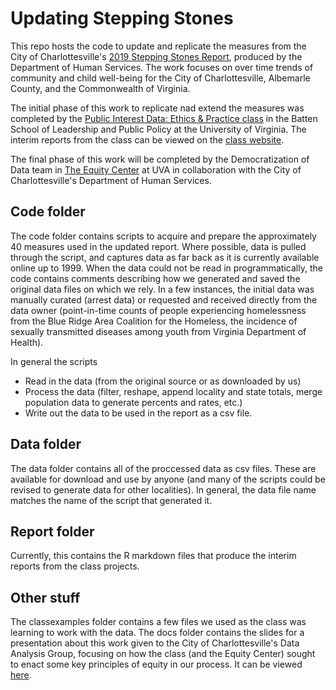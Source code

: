 # Updating Stepping Stones

This repo hosts the code to update and replicate the measures from the City of Charlottesville's [2019 Stepping Stones Report](https://www.charlottesville.gov/1623/Stepping-Stones-Report), produced by the Department of Human Services. The work focuses on over time trends of community and child well-being for the City of Charlottesville, Albemarle County, and the Commonwealth of Virginia.

The initial phase of this work to replicate nad extend the measures was completed by the [Public Interest Data: Ethics & Practice class](https://pidep23.mclaibourn.org/) in the Batten School of Leadership and Public Policy at the University of Virginia. The interim reports from the class can be viewed on the [class website](https://pidep23.mclaibourn.org/static/projects/).

The final phase of this work will be completed by the Democratization of Data team in [The Equity Center](https://virginiaequitycenter.org/) at UVA in collaboration with the City of Charlottesville's Department of Human Services.

## Code folder

The code folder contains scripts to acquire and prepare the approximately 40 measures used in the updated report. Where possible, data is pulled through the script, and captures data as far back as it is currently available online up to 1999. When the data could not be read in programmatically, the code contains comments describing how we generated and saved the original data files on which we rely. In a few instances, the initial data was manually curated (arrest data) or requested and received directly from the data owner (point-in-time counts of people experiencing homelessness from the Blue Ridge Area Coalition for the Homeless, the incidence of sexually transmitted diseases among youth from Virginia Department of Health).

In general the scripts

* Read in the data (from the original source or as downloaded by us)
* Process the data (filter, reshape, append locality and state totals, merge population data to generate percents and rates, etc.)
* Write out the data to be used in the report as a csv file.

## Data folder

The data folder contains all of the proccessed data as csv files. These are available for download and use by anyone (and many of the scripts could be revised to generate data for other localities). In general, the data file name matches the name of the script that generated it.

## Report folder

Currently, this contains the R markdown files that produce the interim reports from the class projects. 

## Other stuff

The classexamples folder contains a few files we used as the class was learning to work with the data. The docs folder contains the slides for a presentation about this work given to the City of Charlottesville's Data Analysis Group, focusing on how the class (and the Equity Center) sought to enact some key principles of equity in our process. It can be viewed [here](https://virginiaequitycenter.github.io/stepping-stones/dag_pres.html).

